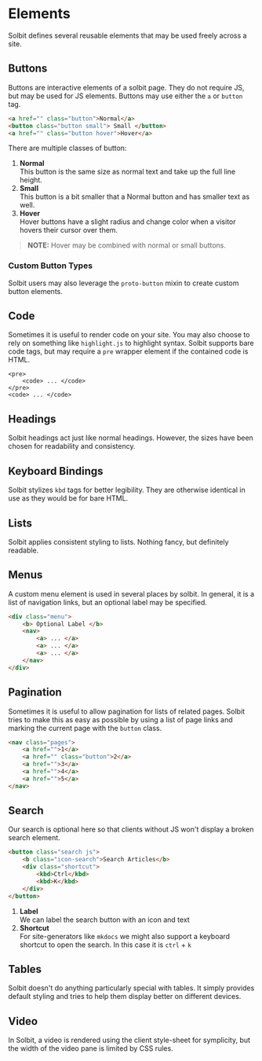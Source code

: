 # Elements

Solbit defines several reusable elements that may be used freely across a site.

## Buttons

Buttons are interactive elements of a solbit page. They do not require JS, but may be used for JS elements. Buttons may use either the `a` or `button` tag.

``` html
<a href="" class="button">Normal</a>
<button class="button small"> Small </button>
<a href="" class="button hover">Hover</a>
```

There are multiple classes of button:

1. **Normal**  
   This button is the same size as normal text and take up the full line height.
2. **Small**  
   This button is a bit smaller that a Normal button and has smaller text as well.
3. **Hover**  
   Hover buttons have a slight radius and change color when a visitor hovers their cursor over them.

> **NOTE:** Hover may be combined with normal or small buttons.

### Custom Button Types

Solbit users may also leverage the `proto-button` mixin to create custom button elements.


## Code

Sometimes it is useful to render code on your site. You may also choose to rely on something like `highlight.js` to highlight syntax. Solbit supports bare code tags, but may require a `pre` wrapper element if the contained code is HTML.

```
<pre>
    <code> ... </code>
</pre>
<code> ... </code>
```


## Headings

Solbit headings act just like normal headings. However, the sizes have been chosen for readability and consistency.


## Keyboard Bindings

Solbit stylizes `kbd` tags for better legibility. They are otherwise identical in use as they would be for bare HTML.


## Lists

Solbit applies consistent styling to lists. Nothing fancy, but definitely readable.


## Menus

A custom menu element is used in several places by solbit. In general, it is a list of navigation links, but an optional label may be specified.

``` html
<div class="menu">
    <b> Optional Label </b>
    <nav>
        <a> ... </a>
        <a> ... </a>
        <a> ... </a>
    </nav>
</div>
```


## Pagination

Sometimes it is useful to allow pagination for lists of related pages. Solbit tries to make this as easy as possible by using a list of page links and marking the current page with the `button` class.

``` html
<nav class="pages">
    <a href="">1</a>
    <a href="" class="button">2</a>
    <a href="">3</a>
    <a href="">4</a>
    <a href="">5</a>
</nav>
```


## Search

Our search is optional here so that clients without JS won't display a broken search element.

``` html
<button class="search js">
    <b class="icon-search">Search Articles</b>
    <div class="shortcut">
        <kbd>Ctrl</kbd>
        <kbd>K</kbd>
    </div>
</button>
```

1. **Label**  
   We can label the search button with an icon and text
2. **Shortcut**  
   For site-generators like `mkdocs` we might also support a keyboard shortcut to open the search. In this case it is ```ctrl``` + ```k```


## Tables

Solbit doesn't do anything particularly special with tables. It simply provides default styling and tries to help them display better on different devices.


## Video

In Solbit, a video is rendered using the client style-sheet for symplicity, but the width of the video pane is limited by CSS rules.

